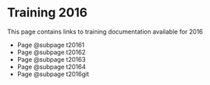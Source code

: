 # Training 2016

This page contains links to training documentation available for 2016

* Page @subpage t20161
* Page @subpage t20162
* Page @subpage t20163
* Page @subpage t20164
* Page @subpage t2016git
